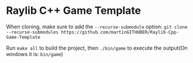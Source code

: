 # Raylib C++ Game Template
When cloning, make sure to add the `--recurse-submodule` option: `git clone --recurse-submodules https://github.com/martinGITHUBER/Raylib-Cpp-Game-Template`

Run `make all` to build the project, then `./bin/game` to execute the output(On windows it is: `bin/game`)